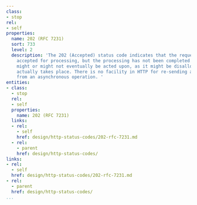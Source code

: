 ```yaml
---
class:
- stop
rel:
- self
properties:
  name: 202 (RFC 7231)
  sort: 733
  level: 2
  description: 'The 202 (Accepted) status code indicates that the request has been
    accepted for processing, but the processing has not been completed. The request
    might or might not eventually be acted upon, as it might be disallowed when processing
    actually takes place. There is no facility in HTTP for re-sending a status code
    from an asynchronous operation. '
entities:
- class:
  - stop
  rel:
  - self
  properties:
    name: 202 (RFC 7231)
  links:
  - rel:
    - self
    href: design/http-status-codes/202-rfc-7231.md
  - rel:
    - parent
    href: design/http-status-codes/
links:
- rel:
  - self
  href: design/http-status-codes/202-rfc-7231.md
- rel:
  - parent
  href: design/http-status-codes/
...
```

